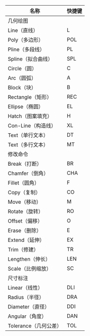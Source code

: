 |名称|快捷键|
|---|---|
|几何绘图 | |
|Line（直线）|L|	
|Poly（多边形）|POL|
|Pline（多段线）|PL|	
|Spline（拟合曲线）|SPL|	
|Circle（圆）|C|	
|Arc（圆弧）|A|	
|Block（块）|B|
|Rectangle（矩形）|REC|	
|Ellipse（椭圆）|EL|	
|Hatch（图案填充）|H|
|Con-Line（构造线）|XL|
|Text（单行文本）|DT|
|Text（多行文本）|MT|
|修改命令 | |
|Break（打断）|BR|
|Chamfer（倒角）|CHA|
|Fillet（圆角）|F|
|Copy（复制）|CO|
|Move（移动）|M|
|Rotate（旋转）|RO|
|Offset（偏移）|O|
|Erase（删除）|E|
|Extend（延伸）|EX|
|Trim（修建）|TR|
|Lengthen（伸长）|LEN|
|Scale（比例缩放）|SC|
|尺寸标注 | |
|Linear（线性）|DLI|
|Radius（半径）|DRA|
|Diameter（直径）|DDI|
|Angular（角度）|DAN|
|Tolerance（几何公差）|TOL|
